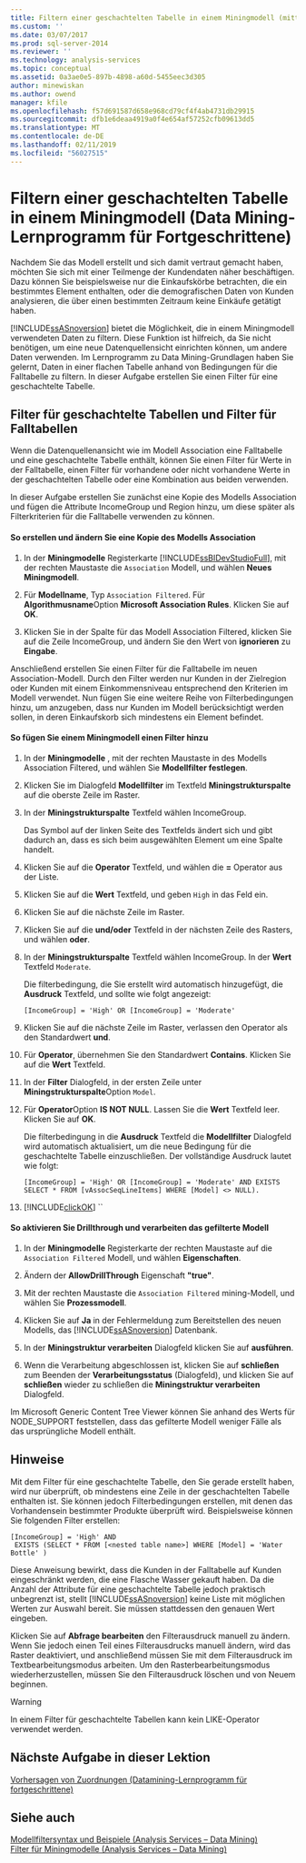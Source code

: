 ```yaml
---
title: Filtern einer geschachtelten Tabelle in einem Miningmodell (mittleres Datamining Tutorial) | Microsoft-Dokumentation
ms.custom: ''
ms.date: 03/07/2017
ms.prod: sql-server-2014
ms.reviewer: ''
ms.technology: analysis-services
ms.topic: conceptual
ms.assetid: 0a3ae0e5-897b-4898-a60d-5455eec3d305
author: minewiskan
ms.author: owend
manager: kfile
ms.openlocfilehash: f57d691587d658e968cd79cf4f4ab4731db29915
ms.sourcegitcommit: dfb1e6deaa4919a0f4e654af57252cfb09613dd5
ms.translationtype: MT
ms.contentlocale: de-DE
ms.lasthandoff: 02/11/2019
ms.locfileid: "56027515"
---
```

# <a name="filtering-a-nested-table-in-a-mining-model-intermediate-data-mining-tutorial"></a>Filtern einer geschachtelten Tabelle in einem Miningmodell (Data Mining-Lernprogramm für Fortgeschrittene)
  Nachdem Sie das Modell erstellt und sich damit vertraut gemacht haben, möchten Sie sich mit einer Teilmenge der Kundendaten näher beschäftigen. Dazu können Sie beispielsweise nur die Einkaufskörbe betrachten, die ein bestimmtes Element enthalten, oder die demografischen Daten von Kunden analysieren, die über einen bestimmten Zeitraum keine Einkäufe getätigt haben.  
  
 [!INCLUDE[ssASnoversion](../includes/ssasnoversion-md.md)] bietet die Möglichkeit, die in einem Miningmodell verwendeten Daten zu filtern. Diese Funktion ist hilfreich, da Sie nicht benötigen, um eine neue Datenquellensicht einrichten können, um andere Daten verwenden. Im Lernprogramm zu Data Mining-Grundlagen haben Sie gelernt, Daten in einer flachen Tabelle anhand von Bedingungen für die Falltabelle zu filtern. In dieser Aufgabe erstellen Sie einen Filter für eine geschachtelte Tabelle.  
  
## <a name="filters-on-nested-vs-case-tables"></a>Filter für geschachtelte Tabellen und Filter für Falltabellen  
 Wenn die Datenquellenansicht wie im Modell Association eine Falltabelle und eine geschachtelte Tabelle enthält, können Sie einen Filter für Werte in der Falltabelle, einen Filter für vorhandene oder nicht vorhandene Werte in der geschachtelten Tabelle oder eine Kombination aus beiden verwenden.  
  
 In dieser Aufgabe erstellen Sie zunächst eine Kopie des Modells Association und fügen die Attribute IncomeGroup und Region hinzu, um diese später als Filterkriterien für die Falltabelle verwenden zu können.  
  
#### <a name="to-create-and-modify-a-copy-of-the-association-model"></a>So erstellen und ändern Sie eine Kopie des Modells Association  
  
1.  In der **Miningmodelle** Registerkarte [!INCLUDE[ssBIDevStudioFull](../includes/ssbidevstudiofull-md.md)], mit der rechten Maustaste die `Association` Modell, und wählen **Neues Miningmodell**.  
  
2.  Für **Modellname**, Typ `Association Filtered`. Für **Algorithmusname**Option **Microsoft Association Rules**. Klicken Sie auf **OK**.  
  
3.  Klicken Sie in der Spalte für das Modell Association Filtered, klicken Sie auf die Zeile IncomeGroup, und ändern Sie den Wert von **ignorieren** zu **Eingabe**.  
  
 Anschließend erstellen Sie einen Filter für die Falltabelle im neuen Association-Modell. Durch den Filter werden nur Kunden in der Zielregion oder Kunden mit einem Einkommensniveau entsprechend den Kriterien im Modell verwendet. Nun fügen Sie eine weitere Reihe von Filterbedingungen hinzu, um anzugeben, dass nur Kunden im Modell berücksichtigt werden sollen, in deren Einkaufskorb sich mindestens ein Element befindet.  
  
#### <a name="to-add-a-filter-to-a-mining-model"></a>So fügen Sie einem Miningmodell einen Filter hinzu  
  
1.  In der **Miningmodelle** , mit der rechten Maustaste in des Modells Association Filtered, und wählen Sie **Modellfilter festlegen**.  
  
2.  Klicken Sie im Dialogfeld **Modellfilter** im Textfeld **Miningstrukturspalte** auf die oberste Zeile im Raster.  
  
3.  In der **Miningstrukturspalte** Textfeld wählen IncomeGroup.  
  
     Das Symbol auf der linken Seite des Textfelds ändert sich und gibt dadurch an, dass es sich beim ausgewählten Element um eine Spalte handelt.  
  
4.  Klicken Sie auf die **Operator** Textfeld, und wählen die **=** Operator aus der Liste.  
  
5.  Klicken Sie auf die **Wert** Textfeld, und geben `High` in das Feld ein.  
  
6.  Klicken Sie auf die nächste Zeile im Raster.  
  
7.  Klicken Sie auf die **und/oder** Textfeld in der nächsten Zeile des Rasters, und wählen **oder**.  
  
8.  In der **Miningstrukturspalte** Textfeld wählen IncomeGroup. In der **Wert** Textfeld `Moderate`.  
  
     Die filterbedingung, die Sie erstellt wird automatisch hinzugefügt, die **Ausdruck** Textfeld, und sollte wie folgt angezeigt:  
  
     `[IncomeGroup] = 'High' OR [IncomeGroup] = 'Moderate'`  
  
9. Klicken Sie auf die nächste Zeile im Raster, verlassen den Operator als den Standardwert **und**.  
  
10. Für **Operator**, übernehmen Sie den Standardwert **Contains**. Klicken Sie auf die **Wert** Textfeld.  
  
11. In der **Filter** Dialogfeld, in der ersten Zeile unter **Miningstrukturspalte**Option `Model`.  
  
12. Für **Operator**Option **IS NOT NULL**. Lassen Sie die **Wert** Textfeld leer. Klicken Sie auf **OK**.  
  
     Die filterbedingung in die **Ausdruck** Textfeld die **Modellfilter** Dialogfeld wird automatisch aktualisiert, um die neue Bedingung für die geschachtelte Tabelle einzuschließen. Der vollständige Ausdruck lautet wie folgt:  
  
     `[IncomeGroup] = 'High' OR [IncomeGroup] = 'Moderate' AND EXISTS SELECT * FROM [vAssocSeqLineItems] WHERE [Model] <> NULL).`  
  
13. [!INCLUDE[clickOK](../includes/clickok-md.md)] ``  
  
#### <a name="to-enable-drillthrough-and-to-process-the-filtered-model"></a>So aktivieren Sie Drillthrough und verarbeiten das gefilterte Modell  
  
1.  In der **Miningmodelle** Registerkarte der rechten Maustaste auf die `Association Filtered` Modell, und wählen **Eigenschaften**.  
  
2.  Ändern der **AllowDrillThrough** Eigenschaft **"true"**.  
  
3.  Mit der rechten Maustaste die `Association Filtered` mining-Modell, und wählen Sie **Prozessmodell**.  
  
4.  Klicken Sie auf **Ja** in der Fehlermeldung zum Bereitstellen des neuen Modells, das [!INCLUDE[ssASnoversion](../includes/ssasnoversion-md.md)] Datenbank.  
  
5.  In der **Miningstruktur verarbeiten** Dialogfeld klicken Sie auf **ausführen**.  
  
6.  Wenn die Verarbeitung abgeschlossen ist, klicken Sie auf **schließen** zum Beenden der **Verarbeitungsstatus** (Dialogfeld), und klicken Sie auf **schließen** wieder zu schließen die **Miningstruktur verarbeiten**  Dialogfeld.  
  
 Im Microsoft Generic Content Tree Viewer können Sie anhand des Werts für NODE_SUPPORT feststellen, dass das gefilterte Modell weniger Fälle als das ursprüngliche Modell enthält.  
  
## <a name="remarks"></a>Hinweise  
 Mit dem Filter für eine geschachtelte Tabelle, den Sie gerade erstellt haben, wird nur überprüft, ob mindestens eine Zeile in der geschachtelten Tabelle enthalten ist. Sie können jedoch Filterbedingungen erstellen, mit denen das Vorhandensein bestimmter Produkte überprüft wird.  Beispielsweise können Sie folgenden Filter erstellen:  
  
```  
[IncomeGroup] = 'High' AND  
 EXISTS (SELECT * FROM [<nested table name>] WHERE [Model] = 'Water Bottle' )   
```  
  
 Diese Anweisung bewirkt, dass die Kunden in der Falltabelle auf Kunden eingeschränkt werden, die eine Flasche Wasser gekauft haben. Da die Anzahl der Attribute für eine geschachtelte Tabelle jedoch praktisch unbegrenzt ist, stellt [!INCLUDE[ssASnoversion](../includes/ssasnoversion-md.md)] keine Liste mit möglichen Werten zur Auswahl bereit. Sie müssen stattdessen den genauen Wert eingeben.  
  
 Klicken Sie auf **Abfrage bearbeiten** den Filterausdruck manuell zu ändern. Wenn Sie jedoch einen Teil eines Filterausdrucks manuell ändern, wird das Raster deaktiviert, und anschließend müssen Sie mit dem Filterausdruck im Textbearbeitungsmodus arbeiten. Um den Rasterbearbeitungsmodus wiederherzustellen, müssen Sie den Filterausdruck löschen und von Neuem beginnen.  
  
> [!WARNING]  
>  In einem Filter für geschachtelte Tabellen kann kein LIKE-Operator verwendet werden.  
  
## <a name="next-task-in-lesson"></a>Nächste Aufgabe in dieser Lektion  
 [Vorhersagen von Zuordnungen &#40;Datamining-Lernprogramm für fortgeschrittene&#41;](../../2014/tutorials/predicting-associations-intermediate-data-mining-tutorial.md)  
  
## <a name="see-also"></a>Siehe auch  
 [Modellfiltersyntax und Beispiele &#40;Analysis Services – Data Mining&#41;](../../2014/analysis-services/data-mining/model-filter-syntax-and-examples-analysis-services-data-mining.md)   
 [Filter für Miningmodelle &#40;Analysis Services – Data Mining&#41;](../../2014/analysis-services/data-mining/filters-for-mining-models-analysis-services-data-mining.md)  
  
  
